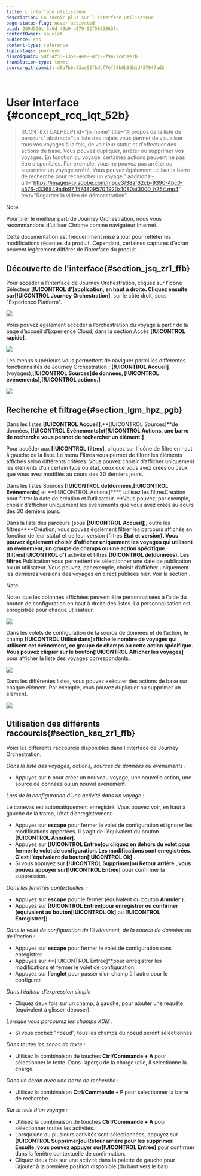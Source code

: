 ```yaml
---
title: L’interface utilisateur
description: En savoir plus sur l’interface utilisateur
page-status-flag: never-activated
uuid: 269d590c-5a6d-40b9-a879-02f5033863fc
contentOwner: sauviat
audience: rns
content-type: reference
topic-tags: journeys
discoiquuid: 5df34f55-135a-4ea8-afc2-f9427ce5ae7b
translation-type: tm+mt
source-git-commit: d0a7bbb43ae62fbdcf7ef34b0b56b1d437047ad2

---
```



# User interface {#concept_rcq_lqt_52b}


>[!CONTEXTUALHELP]
>id=&quot;jo_home&quot;
>title=&quot;A propos de la liste de parcours&quot;
>abstract=&quot;La liste des trajets vous permet de visualiser tous vos voyages à la fois, de voir leur statut et d&#39;effectuer des actions de base. Vous pouvez dupliquer, arrêter ou supprimer vos voyages. En fonction du voyage, certaines actions peuvent ne pas être disponibles. Par exemple, vous ne pouvez pas arrêter ou supprimer un voyage arrêté. Vous pouvez également utiliser la barre de recherche pour rechercher un voyage.&quot;
>additional-url=&quot;https://images-tv.adobe.com/mpcv3/38af62cb-9390-4bc0-a576-d336849adb97_1574809570.1920x1080at3000_h264.mp4&quot; text=&quot;Regarder la vidéo de démonstration&quot;


>[!NOTE]
>
>Pour tirer le meilleur parti de Journey Orchestration, nous vous recommandons d’utiliser Chrome comme navigateur Internet.
>
>Cette documentation est fréquemment mise à jour pour refléter les modifications récentes du produit. Cependant, certaines captures d’écran peuvent légèrement différer de l’interface du produit.

## Découverte de l&#39;interface{#section_jsq_zr1_ffb}

Pour accéder à l’interface de Journey Orchestration, cliquez sur l’icône Sélecteur **[!UICONTROL d’]**application, en haut à droite. Cliquez ensuite sur**[!UICONTROL  Journey Orchestration]**, sur le côté droit, sous &quot;Experience Platform&quot;.

![](../assets/journey1.png)

Vous pouvez également accéder à l’orchestration du voyage à partir de la page d’accueil d’Experience Cloud, dans la section Accès **[!UICONTROL rapide]**.

![](../assets/journey1bis.png)

Les menus supérieurs vous permettent de naviguer parmi les différentes fonctionnalités de Journey Orchestration : **[!UICONTROL Accueil]**(voyages),**[!UICONTROL  Sources]**de données, **[!UICONTROL événements]**,**[!UICONTROL  actions.]**

![](../assets/journey2.png)

## Recherche et filtrage{#section_lgm_hpz_pgb}

Dans les listes **[!UICONTROL Accueil]**,**[!UICONTROL  Sources]**de données, **[!UICONTROL Evénements]**et**[!UICONTROL  Actions, une barre de recherche vous permet de rechercher un élément.]**

Pour accéder aux **[!UICONTROL filtres]**, cliquez sur l’icône de filtre en haut à gauche de la liste. Le menu Filtres vous permet de filtrer les éléments affichés selon différents critères. Vous pouvez choisir d’afficher uniquement les éléments d’un certain type ou état, ceux que vous avez créés ou ceux que vous avez modifiés au cours des 30 derniers jours.

Dans les listes Sources **[!UICONTROL de]**données,**[!UICONTROL  Evénements]** et **[!UICONTROL Actions]****, utilisez les filtresCréation pour filtrer la date de création et l’utilisateur. **Vous pouvez, par exemple, choisir d’afficher uniquement les événements que vous avez créés au cours des 30 derniers jours.

Dans la liste des parcours (sous **[!UICONTROL Accueil]**), outre les filtres****Création, vous pouvez également filtrer les parcours affichés en fonction de leur statut et de leur version (filtres ****État et version). Vous pouvez également choisir d’afficher uniquement les voyages qui utilisent un événement, un groupe de champs ou une action spécifique (filtres**[!UICONTROL  d’]** activité et filtres **[!UICONTROL de]**données). Les filtres**** Publication vous permettent de sélectionner une date de publication ou un utilisateur. Vous pouvez, par exemple, choisir d’afficher uniquement les dernières versions des voyages en direct publiées hier. Voir la section [](../building-journeys/using-the-journey-designer.md).

>[!NOTE]
>
>Notez que les colonnes affichées peuvent être personnalisées à l’aide du bouton de configuration en haut à droite des listes. La personnalisation est enregistrée pour chaque utilisateur.

![](../assets/journey74.png)

Dans les volets de configuration de la source de données et de l’action, le champ **[!UICONTROL Utilisé dans]**affiche le nombre de voyages qui utilisent cet événement, ce groupe de champs ou cette action spécifique. Vous pouvez cliquer sur le bouton**[!UICONTROL  Afficher les voyages]** pour afficher la liste des voyages correspondants.

![](../assets/journey3bis.png)

Dans les différentes listes, vous pouvez exécuter des actions de base sur chaque élément. Par exemple, vous pouvez dupliquer ou supprimer un élément.

![](../assets/journey4.png)

## Utilisation des différents raccourcis{#section_ksq_zr1_ffb}

Voici les différents raccourcis disponibles dans l&#39;interface de Journey Orchestration.

_Dans la liste des voyages, actions, sources de données ou événements :_

* Appuyez sur **c** pour créer un nouveau voyage, une nouvelle action, une source de données ou un nouvel événement.

_Lors de la configuration d’une activité dans un voyage :_

Le canevas est automatiquement enregistré. Vous pouvez voir, en haut à gauche de la trame, l’état d’enregistrement.

* Appuyez sur **escape** pour fermer le volet de configuration et ignorer les modifications apportées. Il s’agit de l’équivalent du bouton **[!UICONTROL Annuler]**.
* Appuyez sur **[!UICONTROL Entrée]**ou cliquez en dehors du volet pour fermer le volet de configuration. Les modifications sont enregistrées. C&#39;est l&#39;équivalent du bouton**[!UICONTROL  Ok]** .
* Si vous appuyez sur **[!UICONTROL Supprimer]**ou** Retour arrière **, vous pouvez appuyer sur**[!UICONTROL  Entrée]** pour confirmer la suppression.

_Dans les fenêtres contextuelles :_

* Appuyez sur **escape** pour le fermer (équivalent du bouton **Annuler** ).
* Appuyez sur **[!UICONTROL Entrée]**pour enregistrer ou confirmer (équivalent au bouton**[!UICONTROL  Ok]** ou **[!UICONTROL Enregistrer]**).

_Dans le volet de configuration de l’événement, de la source de données ou de l’action :_

* Appuyez sur **escape** pour fermer le volet de configuration sans enregistrer.
* Appuyez sur **[!UICONTROL Entrée]**pour enregistrer les modifications et fermer le volet de configuration.
* Appuyez sur **l’onglet** pour passer d’un champ à l’autre pour le configurer.

_Dans l’éditeur d’expression simple_

* Cliquez deux fois sur un champ, à gauche, pour ajouter une requête (équivalent à glisser-déposer).

_Lorsque vous parcourez les champs XDM :_

* Si vous cochez &quot;noeud&quot;, tous les champs du noeud seront sélectionnés.

_Dans toutes les zones de texte :_

* Utilisez la combinaison de touches **Ctrl/Commande + A** pour sélectionner le texte. Dans l’aperçu de la charge utile, il sélectionne la charge.

_Dans un écran avec une barre de recherche :_

* Utilisez la combinaison **Ctrl/Commande + F** pour sélectionner la barre de recherche.

_Sur la toile d&#39;un voyage :_

* Utilisez la combinaison de touches **Ctrl/Commande + A** pour sélectionner toutes les activités.
* Lorsqu’une ou plusieurs activités sont sélectionnées, appuyez sur **[!UICONTROL Supprimer]**ou** Retour arrière **pour les supprimer. Ensuite, vous pouvez appuyer sur**[!UICONTROL  Entrée]** pour confirmer dans la fenêtre contextuelle de confirmation.
* Cliquez deux fois sur une activité dans la palette de gauche pour l’ajouter à la première position disponible (du haut vers le bas).
